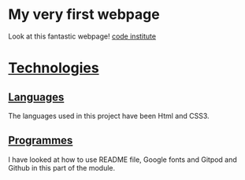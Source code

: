 # My very first webpage

Look at this fantastic webpage! [code institute](https://codeinstitute.net)
# <ins>Technologies</ins>
## <ins>Languages</ins>
The languages used in this project have been Html and CSS3. 
## <ins>Programmes</ins>
I have looked at how to use README file, Google fonts and Gitpod and Github in this part of the module.
